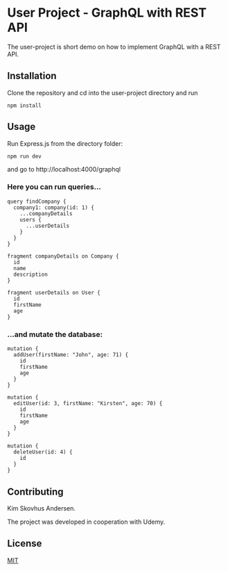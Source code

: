 # User Project - GraphQL with REST API

The user-project is short demo on how to implement GraphQL with a REST API.

## Installation

Clone the repository and cd into the user-project directory and run

```
npm install

```

## Usage

Run Express.js from the directory folder:

```
npm run dev
```

and go to http://localhost:4000/graphql

### Here you can run queries...

```
query findCompany {
  company1: company(id: 1) {
    ...companyDetails
    users {
      ...userDetails
    }
  }
}

fragment companyDetails on Company {
  id
  name
  description
}

fragment userDetails on User {
  id
  firstName
  age
}
```

### ...and mutate the database:

```
mutation {
  addUser(firstName: "John", age: 71) {
    id
    firstName
    age
  }
}

mutation {
  editUser(id: 3, firstName: "Kirsten", age: 70) {
    id
    firstName
    age
  }
}

mutation {
  deleteUser(id: 4) {
    id
  }
}
```

## Contributing

Kim Skovhus Andersen.

The project was developed in cooperation with Udemy.

## License

[MIT](https://choosealicense.com/licenses/mit/)
